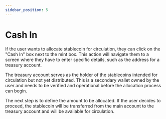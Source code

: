 ```yaml
---
sidebar_position: 5
---
```


# Cash In

If the user wants to allocate stablecoin for circulation, they can click on the "Cash In" box next to the mint box. This action will navigate them to a screen where they have to enter specific details, such as the address for a treasury account. 

The treasury account serves as the holder of the stablecoins intended for circulation but not yet distributed. This is a secondary wallet owned by the user and needs to be verified and operational before the allocation process can begin.

The next step is to define the amount to be allocated. If the user decides to proceed, the stablecoin will be transferred from the main account to the treasury account and will be available for circulation.
